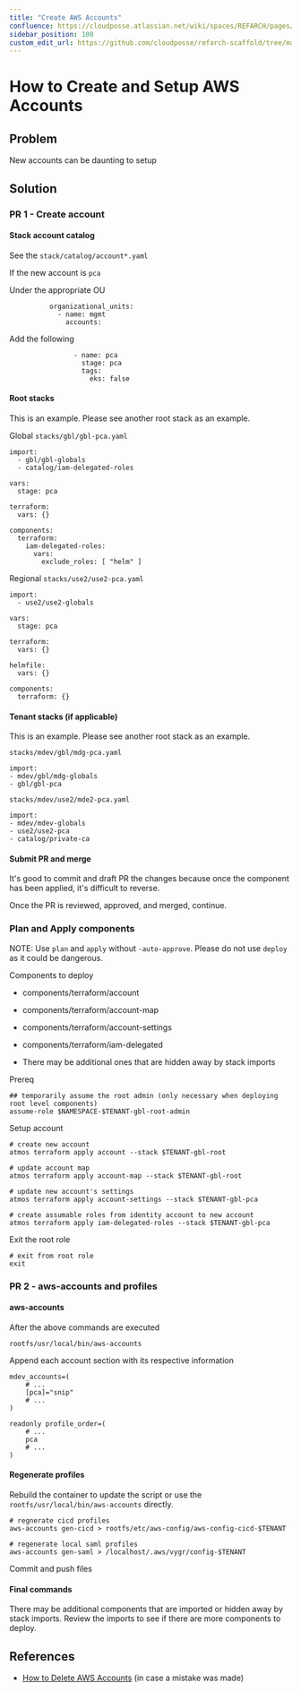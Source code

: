 ```yaml
---
title: "Create AWS Accounts"
confluence: https://cloudposse.atlassian.net/wiki/spaces/REFARCH/pages/1237286948/How+to+Create+and+Setup+AWS+Accounts
sidebar_position: 100
custom_edit_url: https://github.com/cloudposse/refarch-scaffold/tree/main/docs/docs/how-to-guides/tutorials/how-to-create-and-setup-aws-accounts.md
---
```


# How to Create and Setup AWS Accounts

## Problem
New accounts can be daunting to setup

## Solution

### PR 1 - Create account

#### Stack account catalog
See the `stack/catalog/account*.yaml`

If the new account is `pca`

Under the appropriate OU

```
          organizational_units:
            - name: mgmt
              accounts:
```
Add the following

```
                - name: pca
                  stage: pca
                  tags:
                    eks: false
```

#### Root stacks
This is an example. Please see another root stack as an example.

Global
`stacks/gbl/gbl-pca.yaml`

```
import:
  - gbl/gbl-globals
  - catalog/iam-delegated-roles

vars:
  stage: pca

terraform:
  vars: {}

components:
  terraform:
    iam-delegated-roles:
      vars:
        exclude_roles: [ "helm" ]
```
Regional
`stacks/use2/use2-pca.yaml`

```
import:
  - use2/use2-globals

vars:
  stage: pca

terraform:
  vars: {}

helmfile:
  vars: {}

components:
  terraform: {}
```

#### Tenant stacks (if applicable)
This is an example. Please see another root stack as an example.

`stacks/mdev/gbl/mdg-pca.yaml`

```
import:
- mdev/gbl/mdg-globals
- gbl/gbl-pca
```
`stacks/mdev/use2/mde2-pca.yaml`

```
import:
- mdev/mdev-globals
- use2/use2-pca
- catalog/private-ca
```

#### Submit PR and merge
It's good to commit and draft PR the changes because once the component has been applied, it's difficult to reverse.

Once the PR is reviewed, approved, and merged, continue.

### Plan and Apply components
NOTE: Use `plan` and `apply` without `-auto-approve`. Please do not use `deploy` as it could be dangerous.

Components to deploy

- components/terraform/account

- components/terraform/account-map

- components/terraform/account-settings

- components/terraform/iam-delegated

- There may be additional ones that are hidden away by stack imports

Prereq

```
## temporarily assume the root admin (only necessary when deploying root level components)
assume-role $NAMESPACE-$TENANT-gbl-root-admin
```
Setup account

```
# create new account
atmos terraform apply account --stack $TENANT-gbl-root

# update account map
atmos terraform apply account-map --stack $TENANT-gbl-root

# update new account's settings
atmos terraform apply account-settings --stack $TENANT-gbl-pca

# create assumable roles from identity account to new account
atmos terraform apply iam-delegated-roles --stack $TENANT-gbl-pca
```
Exit the root role

```
# exit from root role
exit
```

### PR 2 - aws-accounts and profiles

#### aws-accounts
After the above commands are executed

`rootfs/usr/local/bin/aws-accounts`

Append each account section with its respective information

```
mdev_accounts=(
	# ...
	[pca]="snip"
	# ...
)
```

```
readonly profile_order=(
	# ...
	pca
	# ...
)
```

#### Regenerate profiles
Rebuild the container to update the script or use the `rootfs/usr/local/bin/aws-accounts` directly.

```
# regnerate cicd profiles
aws-accounts gen-cicd > rootfs/etc/aws-config/aws-config-cicd-$TENANT

# regenerate local saml profiles
aws-accounts gen-saml > /localhost/.aws/vygr/config-$TENANT
```
Commit and push files

#### Final commands
There may be additional components that are imported or hidden away by stack imports. Review the imports to see if there are more components to deploy.

## References
- [How to Delete AWS Accounts](/reference-architecture/how-to-guides/tutorials/how-to-delete-aws-accounts) (in case a mistake was made)


